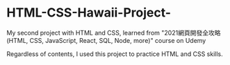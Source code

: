 # HTML-CSS-Hawaii-Project-
My second project with HTML and CSS, learned from "2021網頁開發全攻略(HTML, CSS, JavaScript, React, SQL, Node, more)" course on Udemy

Regardless of contents, I used this project to practice HTML and CSS skills.
